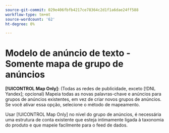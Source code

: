 ```yaml
---
source-git-commit: 029e406fbfb4217ce78364c2d1f1a6dae24ff588
workflow-type: tm+mt
source-wordcount: '62'
ht-degree: 0%

---
```

# Modelo de anúncio de texto - Somente mapa de grupo de anúncios

**[!UICONTROL Map Only]:** (Todas as redes de publicidade, exceto [!DNL Yandex]; opcional) Mapeia todas as novas palavras-chave e anúncios para grupos de anúncios existentes, em vez de criar novos grupos de anúncios. Se você ativar essa opção, selecione o método de mapeamento.

Usar [!UICONTROL Map Only] no nível do grupo de anúncios, é necessária uma estrutura de conta existente que esteja intimamente ligada à taxonomia do produto e que mapeie facilmente para o feed de dados.
